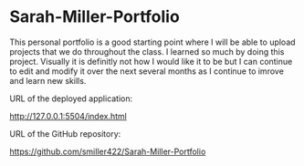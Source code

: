 # Sarah-Miller-Portfolio

This personal portfolio is a good starting point where I will be able to upload projects that we do throughout the class. I learned so much by doing this project. Visually it is definitly not how I would like it to be but I can continue to edit and modify it over the next several months as I continue to imrove and learn new skills. 


URL of the deployed application:

http://127.0.0.1:5504/index.html

URL of the GitHub repository:

https://github.com/smiller422/Sarah-Miller-Portfolio